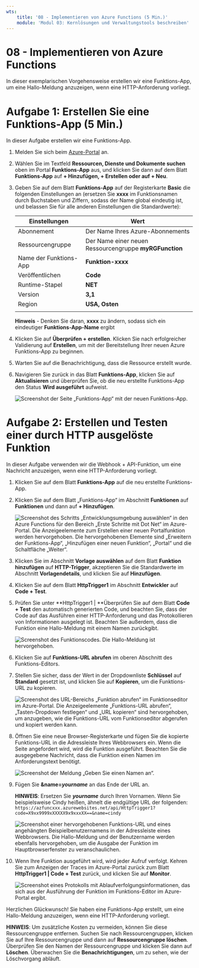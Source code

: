 ```yaml
---
wts:
    title: '08 - Implementieren von Azure Functions (5 Min.)'
    module: 'Modul 03: Kernlösungen und Verwaltungstools beschreiben'
---
```

# 08 - Implementieren von Azure Functions

In dieser exemplarischen Vorgehensweise erstellen wir eine Funktions-App, um eine Hallo-Meldung anzuzeigen, wenn eine HTTP-Anforderung vorliegt. 

# Aufgabe 1: Erstellen Sie eine Funktions-App (5 Min.)

In dieser Aufgabe erstellen wir eine Funktions-App.

1. Melden Sie sich beim [Azure-Portal](https://portal.azure.com) an.

1. Wählen Sie im Textfeld **Ressourcen, Dienste und Dokumente suchen** oben im Portal **Funktions-App** aus, und klicken Sie dann auf dem Blatt **Funktions-App** auf **+ Hinzufügen, + Erstellen oder auf + Neu**.

1. Geben Sie auf dem Blatt **Funktions-App** auf der Registerkarte **Basic** die folgenden Einstellungen an (ersetzen Sie **xxxx** im Funktionsnamen durch Buchstaben und Ziffern, sodass der Name global eindeutig ist, und belassen Sie für alle anderen Einstellungen die Standardwerte): 

    | Einstellungen | Wert |
    | -- | --|
    | Abonnement | Der Name Ihres Azure-Abonnements |
    | Ressourcengruppe | Der Name einer neuen Ressourcengruppe **myRGFunction** |
    | Name der Funktions-App | **Funktion-xxxx** |
    | Veröffentlichen | **Code** |
    | Runtime-Stapel | **NET** |
    | Version | **3,1** |
    | Region | **USA, Osten** |
    | | |

    **Hinweis** - Denken Sie daran, **xxxx** zu ändern, sodass sich ein eindeutiger **Funktions-App-Name** ergibt

1. Klicken Sie auf **Überprüfen + erstellen**. Klicken Sie nach erfolgreicher Validierung auf **Erstellen**, um mit der Bereitstellung Ihrer neuen Azure Funktions-App zu beginnen.

1. Warten Sie auf die Benachrichtigung, dass die Ressource erstellt wurde.

1. Navigieren Sie zurück in das Blatt **Funktions-App**, klicken Sie auf **Aktualisieren** und überprüfen Sie, ob die neu erstellte Funktions-App den Status **Wird ausgeführt** aufweist. 

    ![Screenshot der Seite „Funktions-App“ mit der neuen Funktions-App.](../images/0701.png)

# Aufgabe 2: Erstellen und Testen einer durch HTTP ausgelöste Funktion

In dieser Aufgabe verwenden wir die Webhook + API-Funktion, um eine Nachricht anzuzeigen, wenn eine HTTP-Anforderung vorliegt. 

1. Klicken Sie auf dem Blatt **Funktions-App** auf die neu erstellte Funktions-App. 

1. Klicken Sie auf dem Blatt „Funktions-App“ im Abschnitt **Funktionen** auf **Funktionen** und dann auf **+ Hinzufügen**.

    ![Screenshot des Schritts „Entwicklungsumgebung auswählen“ in den Azure Functions für den Bereich „Erste Schritte mit Dot Net“ im Azure-Portal. Die Anzeigeelemente zum Erstellen einer neuen Portalfunktion werden hervorgehoben. Die hervorgehobenen Elemente sind „Erweitern der Funktions-App“, „Hinzufügen einer neuen Funktion“, „Portal“ und die Schaltfläche „Weiter“.](../images/0702.png)

1. Klicken Sie im Abschnitt **Vorlage auswählen** auf dem Blatt **Funktion hinzufügen** auf **HTTP-Trigger**, akzeptieren Sie die Standardwerte im Abschnitt **Vorlagendetails**, und klicken Sie auf **Hinzufügen**.

1. Klicken Sie auf dem Blatt **HttpTrigger1** im Abschnitt **Entwickler** auf **Code + Test**. 

1. Prüfen Sie unter **HttpTrigger1 \| **Überprüfen Sie auf dem Blatt **Code + Test** den automatisch generierten Code, und beachten Sie, dass der Code auf das Ausführen einer HTTP-Anforderung und das Protokollieren von Informationen ausgelegt ist. Beachten Sie außerdem, dass die Funktion eine Hallo-Meldung mit einem Namen zurückgibt. 

    ![Screenshot des Funktionscodes. Die Hallo-Meldung ist hervorgehoben.](../images/0704.png)

1. Klicken Sie auf **Funktions-URL abrufen** im oberen Abschnitt des Funktions-Editors. 

1. Stellen Sie sicher, dass der Wert in der Dropdownliste **Schlüssel** auf **Standard** gesetzt ist, und klicken Sie auf **Kopieren**, um die Funktions-URL zu kopieren. 

    ![Screenshot des URL-Bereichs „Funktion abrufen“ im Funktionseditor im Azure-Portal. Die Anzeigeelemente „Funktions-URL abrufen“, „Tasten-Dropdown festlegen“ und „URL kopieren“ sind hervorgehoben, um anzugeben, wie die Funktions-URL vom Funktionseditor abgerufen und kopiert werden kann.](../images/0705.png)

1. Öffnen Sie eine neue Browser-Registerkarte und fügen Sie die kopierte Funktions-URL in die Adressleiste Ihres Webbrowsers ein. Wenn die Seite angefordert wird, wird die Funktion ausgeführt. Beachten Sie die ausgegebene Nachricht, dass die Funktion einen Namen im Anforderungstext benötigt.

    ![Screenshot der Meldung „Geben Sie einen Namen an“.](../images/0706.png)

1. Fügen Sie **&name=*yourname*** an das Ende der URL an.

    **HINWEIS**: Ersetzen Sie ***yourname*** durch Ihren Vornamen. Wenn Sie beispielsweise Cindy heißen, ähnelt die endgültige URL der folgenden: `https://azfuncxxx.azurewebsites.net/api/HttpTrigger1?code=X9xx9999xXXXXX9x9xxxXX==&name=cindy`

    ![Screenshot einer hervorgehobenen Funktions-URL und eines angehängten Beispielbenutzernamens in der Adressleiste eines Webbrowsers. Die Hallo-Meldung und der Benutzername werden ebenfalls hervorgehoben, um die Ausgabe der Funktion im Hauptbrowserfenster zu veranschaulichen.](../images/0707.png)

1. Wenn Ihre Funktion ausgeführt wird, wird jeder Aufruf verfolgt. Kehren Sie zum Anzeigen der Traces im Azure-Portal zurück zum Blatt **HttpTrigger1 \| Code + Test** zurück, und klicken Sie auf **Monitor**.

    ![Screenshot eines Protokolls mit Ablaufverfolgungsinformationen, das sich aus der Ausführung der Funktion im Funktions-Editor im Azure-Portal ergibt.](../images/0709.png) 

Herzlichen Glückwunsch! Sie haben eine Funktions-App erstellt, um eine Hallo-Meldung anzuzeigen, wenn eine HTTP-Anforderung vorliegt. 

**HINWEIS**: Um zusätzliche Kosten zu vermeiden, können Sie diese Ressourcengruppe entfernen. Suchen Sie nach Ressourcengruppen, klicken Sie auf Ihre Ressourcengruppe und dann auf **Ressourcengruppe löschen**. Überprüfen Sie den Namen der Ressourcengruppe und klicken Sie dann auf **Löschen**. Überwachen Sie die **Benachrichtigungen**, um zu sehen, wie der Löschvorgang abläuft.
